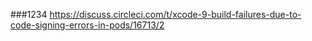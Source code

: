 ###1234
https://discuss.circleci.com/t/xcode-9-build-failures-due-to-code-signing-errors-in-pods/16713/2



